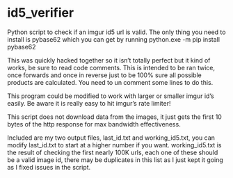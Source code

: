 # id5_verifier
Python script to check if an imgur id5 url is valid. 
The only thing you need to install is pybase62 which you can get by running python.exe -m pip install pybase62 

This was quickly hacked together so it isn’t totally perfect but it kind of works, be sure to read code comments. This is intended to be ran twice, once forwards and once in reverse just to be 100% sure all possible products are calculated. You need to un comment some lines to do this.

This program could be modified to work with larger or smaller imgur id’s easily. 
Be aware it is really easy to hit imgur’s rate limiter! 

This script does not download data from the images, it just gets the first 10 bytes of the http response for max bandwidth effectiveness. 

Included are my two output files, last_id.txt and working_id5.txt, you can modify last_id.txt to start at a higher number if you want. working_id5.txt is the result of checking the first nearly 100K urls, each one of these should be a valid image id, there may be duplicates in this list as I just kept it going as I fixed issues in the script. 

